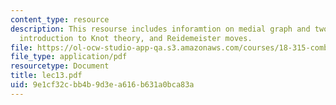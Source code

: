 ```yaml
---
content_type: resource
description: This resourse includes inforamtion on medial graph and two type of cuts,
  introduction to Knot theory, and Reidemeister moves.
file: https://ol-ocw-studio-app-qa.s3.amazonaws.com/courses/18-315-combinatorial-theory-introduction-to-graph-theory-extremal-and-enumerative-combinatorics-spring-2005/9e1cf32cbb4b9d3ea616b631a0bca83a_lec13.pdf
file_type: application/pdf
resourcetype: Document
title: lec13.pdf
uid: 9e1cf32c-bb4b-9d3e-a616-b631a0bca83a
---
```


